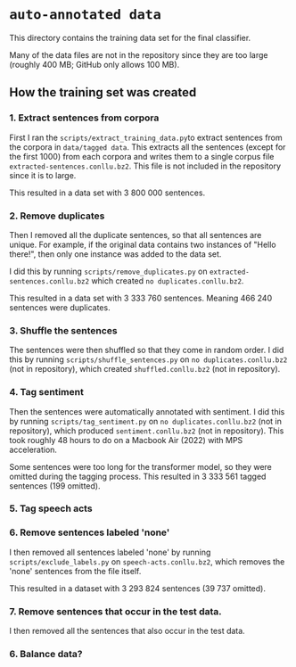 # `auto-annotated data`
This directory contains the training data set for the final classifier. 

Many of the data files are not in the repository since they are too large (roughly 400 MB; GitHub only allows 100 MB). 

## How the training set was created

### 1. Extract sentences from corpora
First I ran the `scripts/extract_training_data.py`to extract sentences from the corpora in `data/tagged data`. This extracts all the sentences (except for the first 1000) from each corpora and writes them to a single corpus file `extracted-sentences.conllu.bz2`. This file is not included in the repository since it is to large.

This resulted in a data set with 3 800 000 sentences.

### 2. Remove duplicates
Then I removed all the duplicate sentences, so that all sentences are unique. For example, if the original data contains two instances of "Hello there!", then only one instance was added to the data set.

I did this by running `scripts/remove_duplicates.py` on `extracted-sentences.conllu.bz2` which created `no duplicates.conllu.bz2`.

This resulted in a data set with 3 333 760 sentences. Meaning 466 240 sentences were duplicates.

### 3. Shuffle the sentences
The sentences were then shuffled so that they come in random order. I did this by running `scripts/shuffle_sentences.py` on `no duplicates.conllu.bz2` (not in repository), which created `shuffled.conllu.bz2` (not in repository).

### 4. Tag sentiment
Then the sentences were automatically annotated with sentiment. I did this by running `scripts/tag_sentiment.py` on `no duplicates.conllu.bz2` (not in repository), which produced `sentiment.conllu.bz2` (not in repository). This took roughly 48 hours to do on a Macbook Air (2022) with MPS acceleration.

Some sentences were too long for the transformer model, so they were omitted during the tagging process. This resulted in 3 333 561 tagged sentences (199 omitted).

### 5. Tag speech acts

### 6. Remove sentences labeled 'none'
I then removed all sentences labeled 'none' by running `scripts/exclude_labels.py` on `speech-acts.conllu.bz2`, which removes the 'none' sentences from the file itself. 

This resulted in a dataset with 3 293 824 sentences (39 737 omitted).

### 7. Remove sentences that occur in the test data.
I then removed all the sentences that also occur in the test data.

### 6. Balance data?